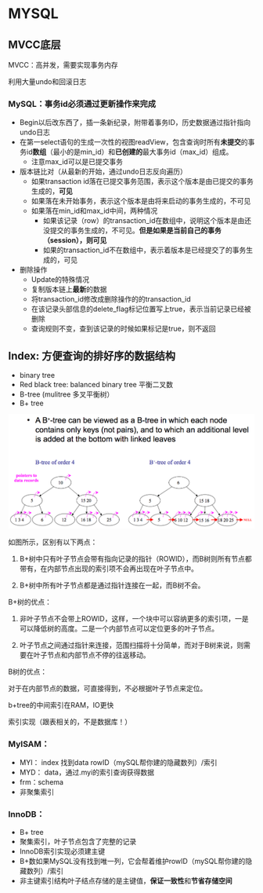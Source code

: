 # MYSQL

## MVCC底层

MVCC：高并发，需要实现事务内存

利用大量undo和回滚日志

### MySQL：事务id必须通过更新操作来完成

* Begin以后改东西了，插一条新纪录，附带着事务ID，历史数据通过指针指向undo日志
* 在第一select语句的生成一次性的视图readView，包含查询时所有**未提交**的事务id**数组**（最小的是min\_id）和**已创建的**最大事务id（max\_id）组成。
  * 注意max\_id可以是已提交事务
* 版本链比对（从最新的开始，通过undo日志反向遍历）
  * 如果transaction id落在已提交事务范围，表示这个版本是由已提交的事务生成的，**可见**
  * 如果落在未开始事务，表示这个版本是由将来启动的事务生成的，不可见
  * 如果落在min\_id和max\_id中间，两种情况
    * 如果该记录（row）的transaction\_id在数组中，说明这个版本是由还没提交的事务生成的，不可见。**但是如果是当前自己的事务（session），则可见**
    * 如果的transaction\_id不在数组中，表示着版本是已经提交了的事务生成的，可见
* 删除操作
  * Update的特殊情况
  * 复制版本链上**最新**的数据
  * 将transaction\_id修改成删除操作的的transaction\_id
  * 在该记录头部信息的delete\_flag标记位置写上true，表示当前记录已经被删除
  * 查询规则不变，查到该记录的时候如果标记是true，则不返回

## Index: 方便查询的排好序的数据结构

* binary tree
* Red black tree: balanced binary tree 平衡二叉数
* B-tree \(mulitree 多叉平衡树）
* B+ tree

![](../../.gitbook/assets/0%20%281%29.png)

如图所示，区别有以下两点：

1. B+树中只有叶子节点会带有指向记录的指针（ROWID），而B树则所有节点都带有，在内部节点出现的索引项不会再出现在叶子节点中。

2. B+树中所有叶子节点都是通过指针连接在一起，而B树不会。

B+树的优点：

1. 非叶子节点不会带上ROWID，这样，一个块中可以容纳更多的索引项，一是可以降低树的高度。二是一个内部节点可以定位更多的叶子节点。

2. 叶子节点之间通过指针来连接，范围扫描将十分简单，而对于B树来说，则需要在叶子节点和内部节点不停的往返移动。

B树的优点：

对于在内部节点的数据，可直接得到，不必根据叶子节点来定位。

b+tree的中间索引在RAM，IO更快

索引实现（跟表相关的，不是数据库！）

### MyISAM：

* MYI： index 找到data rowID（mySQL帮你建的隐藏数列）/索引
* MYD： data，通过.myi的索引查询获得数据
* frm：schema
* 非聚集索引

### InnoDB：

* B+ tree
* 聚集索引，叶子节点包含了完整的记录
* InnoDB索引实现必须建主键
* B+数如果MySQL没有找到唯一列，它会帮着维护rowID（mySQL帮你建的隐藏数列）/索引
* 非主键索引结构叶子结点存储的是主键值，**保证一致性**和**节省存储空间**


